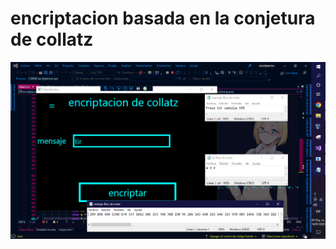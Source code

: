 <h1>encriptacion basada en la conjetura de collatz</h1>
<img src="https://raw.githubusercontent.com/kernelboy34/encriptacion--de-collatz/main-ker/gfhmb.PNG"/>

